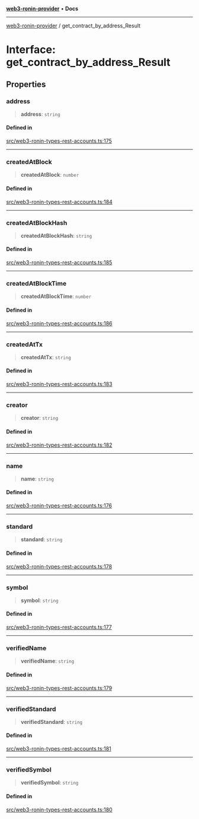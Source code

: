 [**web3-ronin-provider**](../README.md) • **Docs**

***

[web3-ronin-provider](../globals.md) / get\_contract\_by\_address\_Result

# Interface: get\_contract\_by\_address\_Result

## Properties

### address

> **address**: `string`

#### Defined in

[src/web3-ronin-types-rest-accounts.ts:175](https://github.com/chuacw/web3-ronin-provider/blob/a0101c455e71e221c1f508afff12749e77bf1fd8/src/web3-ronin-types-rest-accounts.ts#L175)

***

### createdAtBlock

> **createdAtBlock**: `number`

#### Defined in

[src/web3-ronin-types-rest-accounts.ts:184](https://github.com/chuacw/web3-ronin-provider/blob/a0101c455e71e221c1f508afff12749e77bf1fd8/src/web3-ronin-types-rest-accounts.ts#L184)

***

### createdAtBlockHash

> **createdAtBlockHash**: `string`

#### Defined in

[src/web3-ronin-types-rest-accounts.ts:185](https://github.com/chuacw/web3-ronin-provider/blob/a0101c455e71e221c1f508afff12749e77bf1fd8/src/web3-ronin-types-rest-accounts.ts#L185)

***

### createdAtBlockTime

> **createdAtBlockTime**: `number`

#### Defined in

[src/web3-ronin-types-rest-accounts.ts:186](https://github.com/chuacw/web3-ronin-provider/blob/a0101c455e71e221c1f508afff12749e77bf1fd8/src/web3-ronin-types-rest-accounts.ts#L186)

***

### createdAtTx

> **createdAtTx**: `string`

#### Defined in

[src/web3-ronin-types-rest-accounts.ts:183](https://github.com/chuacw/web3-ronin-provider/blob/a0101c455e71e221c1f508afff12749e77bf1fd8/src/web3-ronin-types-rest-accounts.ts#L183)

***

### creator

> **creator**: `string`

#### Defined in

[src/web3-ronin-types-rest-accounts.ts:182](https://github.com/chuacw/web3-ronin-provider/blob/a0101c455e71e221c1f508afff12749e77bf1fd8/src/web3-ronin-types-rest-accounts.ts#L182)

***

### name

> **name**: `string`

#### Defined in

[src/web3-ronin-types-rest-accounts.ts:176](https://github.com/chuacw/web3-ronin-provider/blob/a0101c455e71e221c1f508afff12749e77bf1fd8/src/web3-ronin-types-rest-accounts.ts#L176)

***

### standard

> **standard**: `string`

#### Defined in

[src/web3-ronin-types-rest-accounts.ts:178](https://github.com/chuacw/web3-ronin-provider/blob/a0101c455e71e221c1f508afff12749e77bf1fd8/src/web3-ronin-types-rest-accounts.ts#L178)

***

### symbol

> **symbol**: `string`

#### Defined in

[src/web3-ronin-types-rest-accounts.ts:177](https://github.com/chuacw/web3-ronin-provider/blob/a0101c455e71e221c1f508afff12749e77bf1fd8/src/web3-ronin-types-rest-accounts.ts#L177)

***

### verifiedName

> **verifiedName**: `string`

#### Defined in

[src/web3-ronin-types-rest-accounts.ts:179](https://github.com/chuacw/web3-ronin-provider/blob/a0101c455e71e221c1f508afff12749e77bf1fd8/src/web3-ronin-types-rest-accounts.ts#L179)

***

### verifiedStandard

> **verifiedStandard**: `string`

#### Defined in

[src/web3-ronin-types-rest-accounts.ts:181](https://github.com/chuacw/web3-ronin-provider/blob/a0101c455e71e221c1f508afff12749e77bf1fd8/src/web3-ronin-types-rest-accounts.ts#L181)

***

### verifiedSymbol

> **verifiedSymbol**: `string`

#### Defined in

[src/web3-ronin-types-rest-accounts.ts:180](https://github.com/chuacw/web3-ronin-provider/blob/a0101c455e71e221c1f508afff12749e77bf1fd8/src/web3-ronin-types-rest-accounts.ts#L180)
